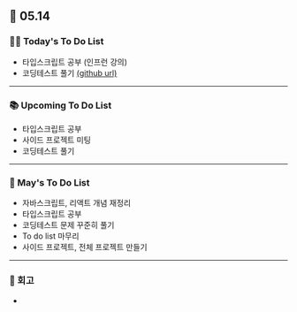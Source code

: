 ## 📆 05.14

### 💁‍♀️ Today's To Do List

- 타입스크립트 공부 (인프런 강의)
- 코딩테스트 풀기 [(github url)](https://github.com/yennnny/coding-test/tree/main/%ED%94%84%EB%A1%9C%EA%B7%B8%EB%9E%98%EB%A8%B8%EC%8A%A4)

---

### 📚 Upcoming To Do List

- 타입스크립트 공부
- 사이드 프로젝트 미팅
- 코딩테스트 풀기

---

### 📌 May's To Do List

- 자바스크립트, 리액트 개념 재정리
- 타입스크립트 공부
- 코딩테스트 문제 꾸준히 풀기
- To do list 마무리
- 사이드 프로젝트, 전체 프로젝트 만들기

---

### 👀 회고

-
